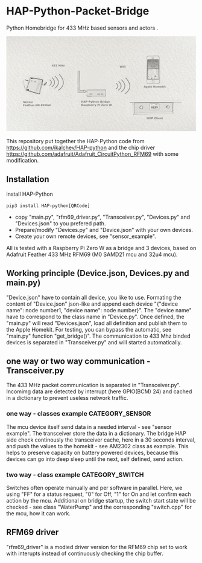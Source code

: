 # HAP-Python-Packet-Bridge

Python Homebridge for 433 MHz based sensors and actors .

![Image of hardware](Image1.png)

This repository put together the HAP-Python code from <https://github.com/ikalchev/HAP-python> and the chip driver  <https://github.com/adafruit/Adafruit_CircuitPython_RFM69> with some modification.

## Installation

install HAP-Python

```
pip3 install HAP-python[QRCode]
```

* copy "main.py", "rfm69_driver.py", "Transceiver.py", "Devices.py" and "Devices.json" to you prefered path.
* Prepare/modify "Devices.py" and "Device.json" with your own devices.
* Create your own remote devices, see "sensor_example".

All is tested with a Raspberry Pi Zero W as a bridge and 3 devices, based on Adafruit Feather 433 MHz RFM69 (M0 SAMD21 mcu and 32u4 mcu).

## Working principle (Device.json, Devices.py and main.py)

"Device.json" have to contain all device, you like to use. Formating the content of "Device.json" json-like and append each device "{"device name": node number1, "device name": node number}". The "device name" have to correspond to the class name in "Device.py". Once defined, the "main.py" will read "Devices.json", load all definition and publish them to the Apple Homekit. For testing, you can bypass the automatic, see "main.py" function "get_bridge()". The communication to 433 Mhz binded devices is separated in "Transceiver.py" and will started automatically.

## one way or two way communication - Transceiver.py

The 433 MHz packet communication is separated in "Transceiver.py". Incomimg data are detected by interrupt (here GPIO(BCM) 24) and cached in a dictionary to prevent useless network traffic.

### one way - classes example CATEGORY_SENSOR

The mcu device itself send data in a needed interval - see "sensor example". The transceiver store the data in a dictionary.
The bridge HAP side check continously the transceiver cache, here in a 30 seconds interval, and push the values to the homekit - see AM2302 class as example. This helps to preserve capacity on battery powered devices, because this devices can go into deep sleep until the next, self defined, send action.

### two way - class example CATEGORY_SWITCH

Switches often operate manually and per software in parallel. Here, we using "FF" for a status request, "0" for Off, "1" for On and let confirm each action by the mcu. Additional on bridge startup, the switch start state will be checked - see class "WaterPump" and the corresponding "switch.cpp" for the mcu, how it can work.

## RFM69 driver

"rfm69_driver" is a modied driver version for the RFM69 chip set to work with interupts instead of continuously checking the chip buffer. 